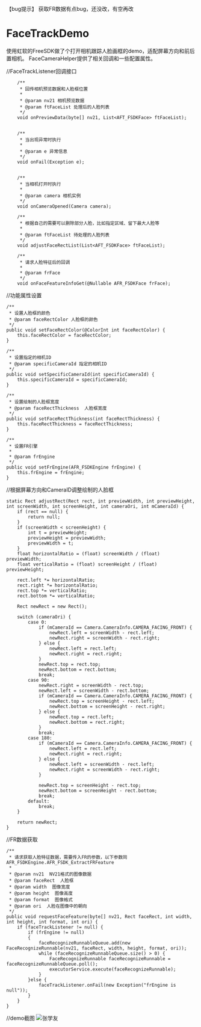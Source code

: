 【bug提示】
获取FR数据有点bug，还没改，有空再改

# FaceTrackDemo
使用虹软的FreeSDK做了个打开相机跟踪人脸画框的demo，适配屏幕方向和前后置相机。
FaceCameraHelper提供了相关回调和一些配置属性。

//FaceTrackListener回调接口
 
        /**
         * 回传相机预览数据和人脸框位置
         *
         * @param nv21 相机预览数据
         * @param ftFaceList 处理后的人脸列表
         */
        void onPreviewData(byte[] nv21, List<AFT_FSDKFace> ftFaceList);


        /**
         * 当出现异常时执行
         *
         * @param e 异常信息
         */
        void onFail(Exception e);


        /**
         * 当相机打开时执行
         *
         * @param camera 相机实例
         */
        void onCameraOpened(Camera camera);

        /**
         * 根据自己的需要可以删除部分人脸，比如指定区域、留下最大人脸等
         *
         * @param ftFaceList 待处理的人脸列表
         */
        void adjustFaceRectList(List<AFT_FSDKFace> ftFaceList); 
     
        /**
         * 请求人脸特征后的回调
         *
         * @param frFace
         */
        void onFaceFeatureInfoGet(@Nullable AFR_FSDKFace frFace);
        
//功能属性设置

    /**
     * 设置人脸框的颜色
     * @param faceRectColor 人脸框的颜色
     */
    public void setFaceRectColor(@ColorInt int faceRectColor) {
        this.faceRectColor = faceRectColor;
    }

    /**
     * 设置指定的相机ID
     * @param specificCameraId 指定的相机ID
     */
    public void setSpecificCameraId(int specificCameraId) {
        this.specificCameraId = specificCameraId;
    }

    /**
     * 设置绘制的人脸框宽度
     * @param faceRectThickness  人脸框宽度
     */
    public void setFaceRectThickness(int faceRectThickness) {
        this.faceRectThickness = faceRectThickness;
    }
    
    /**
     * 设置FR引擎
     *
     * @param frEngine
     */
    public void setFrEngine(AFR_FSDKEngine frEngine) {
        this.frEngine = frEngine;
    }
    
//根据屏幕方向和CameraID调整绘制的人脸框

    static Rect adjustRect(Rect rect, int previewWidth, int previewHeight, int screenWidth, int screenHeight, int cameraOri, int mCameraId) {
        if (rect == null) {
            return null;
        }
        if (screenWidth < screenHeight) {
            int t = previewHeight;
            previewHeight = previewWidth;
            previewWidth = t;
        }
        float horizontalRatio = (float) screenWidth / (float) previewWidth;
        float verticalRatio = (float) screenHeight / (float) previewHeight;

        rect.left *= horizontalRatio;
        rect.right *= horizontalRatio;
        rect.top *= verticalRatio;
        rect.bottom *= verticalRatio;

        Rect newRect = new Rect();

        switch (cameraOri) {
            case 0:
                if (mCameraId == Camera.CameraInfo.CAMERA_FACING_FRONT) {
                    newRect.left = screenWidth - rect.left;
                    newRect.right = screenWidth - rect.right;
                } else {
                    newRect.left = rect.left;
                    newRect.right = rect.right;
                }
                newRect.top = rect.top;
                newRect.bottom = rect.bottom;
                break;
            case 90:
                newRect.right = screenWidth - rect.top;
                newRect.left = screenWidth - rect.bottom;
                if (mCameraId == Camera.CameraInfo.CAMERA_FACING_FRONT) {
                    newRect.top = screenHeight - rect.left;
                    newRect.bottom = screenHeight - rect.right;
                } else {
                    newRect.top = rect.left;
                    newRect.bottom = rect.right;
                }
                break;
            case 180:
                if (mCameraId == Camera.CameraInfo.CAMERA_FACING_FRONT) {
                    newRect.left = rect.left;
                    newRect.right = rect.right;
                } else {
                    newRect.left = screenWidth - rect.left;
                    newRect.right = screenWidth - rect.right;
                }

                newRect.top = screenHeight - rect.top;
                newRect.bottom = screenHeight - rect.bottom;
                break;
            default:
                break;
        }

        return newRect;
    }

//FR数据获取

    /**
     * 请求获取人脸特征数据，需要传入FR的参数，以下参数同 AFR_FSDKEngine.AFR_FSDK_ExtractFRFeature
     *
     * @param nv21  NV21格式的图像数据
     * @param faceRect  人脸框
     * @param width  图像宽度
     * @param height  图像高度
     * @param format  图像格式
     * @param ori  人脸在图像中的朝向
     */
    public void requestFaceFeature(byte[] nv21, Rect faceRect, int width, int height, int format, int ori) {
        if (faceTrackListener != null) {
            if (frEngine != null)
            {
                faceRecognizeRunnableQueue.add(new FaceRecognizeRunnable(nv21, faceRect, width, height, format, ori));
                while (faceRecognizeRunnableQueue.size() > 0) {
                    FaceRecognizeRunnable faceRecognizeRunnable = faceRecognizeRunnableQueue.poll();
                    executorService.execute(faceRecognizeRunnable);
                }
            }else {
                faceTrackListener.onFail(new Exception("frEngine is null"));
            }
        }
    }

//demo截图
![张学友](https://github.com/wangshengyang1996/FaceTrackDemo/blob/master/%E5%BC%A0%E5%AD%A6%E5%8F%8B.jpg)
